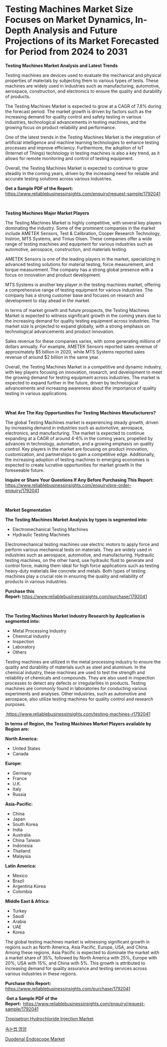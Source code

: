 <p><h1>Testing Machines Market Size Focuses on Market Dynamics, In-Depth Analysis and Future Projections of its Market Forecasted for Period from 2024 to 2031</h1></p><p><strong>Testing Machines Market Analysis and Latest Trends</strong></p>
<p><p>Testing machines are devices used to evaluate the mechanical and physical properties of materials by subjecting them to various types of tests. These machines are widely used in industries such as manufacturing, automotive, aerospace, construction, and electronics to ensure the quality and durability of products.</p><p>The Testing Machines Market is expected to grow at a CAGR of 7.8% during the forecast period. The market growth is driven by factors such as the increasing demand for quality control and safety testing in various industries, technological advancements in testing machines, and the growing focus on product reliability and performance.</p><p>One of the latest trends in the Testing Machines Market is the integration of artificial intelligence and machine learning technologies to enhance testing processes and improve efficiency. Furthermore, the adoption of IoT (Internet of Things) technology in testing machines is also a key trend, as it allows for remote monitoring and control of testing equipment.</p><p>Overall, the Testing Machines Market is expected to continue to grow steadily in the coming years, driven by the increasing need for reliable and accurate testing solutions across various industries.</p></p>
<p><strong>Get a Sample PDF of the Report:&nbsp;</strong> <a href="https://www.reliablebusinessinsights.com/enquiry/request-sample/1792041">https://www.reliablebusinessinsights.com/enquiry/request-sample/1792041</a></p>
<p>&nbsp;</p>
<p><strong>Testing Machines Major Market Players</strong></p>
<p><p>The Testing Machines Market is highly competitive, with several key players dominating the industry. Some of the prominent companies in the market include AMETEK Sensors, Test & Calibration, Cooper Research Technology, Instron, MTS Systems, and Tinius Olsen. These companies offer a wide range of testing machines and equipment for various industries such as automotive, aerospace, construction, and materials testing.</p><p>AMETEK Sensors is one of the leading players in the market, specializing in advanced testing solutions for material testing, force measurement, and torque measurement. The company has a strong global presence with a focus on innovation and product development.</p><p>MTS Systems is another key player in the testing machines market, offering a comprehensive range of testing equipment for various industries. The company has a strong customer base and focuses on research and development to stay ahead in the market.</p><p>In terms of market growth and future prospects, the Testing Machines Market is expected to witness significant growth in the coming years due to the increasing demand for quality testing equipment across industries. The market size is projected to expand globally, with a strong emphasis on technological advancements and product innovation.</p><p>Sales revenue for these companies varies, with some generating millions of dollars annually. For example, AMETEK Sensors reported sales revenue of approximately $5 billion in 2020, while MTS Systems reported sales revenue of around $2 billion in the same year.</p><p>Overall, the Testing Machines Market is a competitive and dynamic industry, with key players focusing on innovation, research, and development to meet the growing demand for testing equipment across industries. The market is expected to expand further in the future, driven by technological advancements and increasing awareness about the importance of quality testing in various applications.</p></p>
<p>&nbsp;</p>
<p><strong>What Are The Key Opportunities For Testing Machines Manufacturers?</strong></p>
<p><p>The global Testing Machines market is experiencing steady growth, driven by increasing demand in industries such as automotive, aerospace, electronics, and manufacturing. The market is expected to continue expanding at a CAGR of around 4-6% in the coming years, propelled by advances in technology, automation, and a growing emphasis on quality control. Key players in the market are focusing on product innovation, customization, and partnerships to gain a competitive edge. Additionally, the increasing adoption of testing machines in emerging economies is expected to create lucrative opportunities for market growth in the foreseeable future.</p></p>
<p><strong>Inquire or Share Your Questions If Any Before Purchasing This Report:</strong> <a href="https://www.reliablebusinessinsights.com/enquiry/pre-order-enquiry/1792041">https://www.reliablebusinessinsights.com/enquiry/pre-order-enquiry/1792041</a></p>
<p>&nbsp;</p>
<p><strong>Market Segmentation</strong></p>
<p><strong>The Testing Machines Market Analysis by types is segmented into:</strong></p>
<p><ul><li>Electromechanical Testing Machines</li><li>Hydraulic Testing Machines</li></ul></p>
<p><p>Electromechanical testing machines use electric motors to apply force and perform various mechanical tests on materials. They are widely used in industries such as aerospace, automotive, and manufacturing. Hydraulic testing machines, on the other hand, use hydraulic fluid to generate and control force, making them ideal for high force applications such as testing heavy-duty materials like concrete and metals. Both types of testing machines play a crucial role in ensuring the quality and reliability of products in various industries.</p></p>
<p><strong>Purchase this Report:&nbsp;</strong><a href="https://www.reliablebusinessinsights.com/purchase/1792041">https://www.reliablebusinessinsights.com/purchase/1792041</a></p>
<p>&nbsp;</p>
<p><strong>The Testing Machines Market Industry Research by Application is segmented into:</strong></p>
<p><ul><li>Metal Processing Industry</li><li>Chemical Industry</li><li>Inspection</li><li>Laboratory</li><li>Others</li></ul></p>
<p><p>Testing machines are utilized in the metal processing industry to ensure the quality and durability of materials such as steel and aluminum. In the chemical industry, these machines are used to test the strength and reliability of chemicals and compounds. They are also used in inspection processes to detect any defects or irregularities in products. Testing machines are commonly found in laboratories for conducting various experiments and analyses. Other industries, such as automotive and aerospace, also utilize testing machines for quality control and research purposes.</p></p>
<p><a href="https://www.reliablebusinessinsights.com/testing-machines-r1792041">&nbsp;https://www.reliablebusinessinsights.com/testing-machines-r1792041</a></p>
<p><strong>In terms of Region, the Testing Machines Market Players available by Region are:</strong></p>
<p>
    <p> <strong> North America: </strong>
        <ul>
            <li>United States</li>
            <li>Canada</li>
        </ul>
        </p> 
    <p> <strong> Europe: </strong>
        <ul>
            <li>Germany</li>
            <li>France</li>
            <li>U.K.</li>
            <li>Italy</li>
            <li>Russia</li>
        </ul>
        </p> 
    <p> <strong> Asia-Pacific: </strong>
        <ul>
            <li>China</li>
            <li>Japan</li>
            <li>South Korea</li>
            <li>India</li>
            <li>Australia</li>
            <li>China Taiwan</li>
            <li>Indonesia</li>
            <li>Thailand</li>
            <li>Malaysia</li>
        </ul>
        </p> 
    <p> <strong> Latin America: </strong>
        <ul>
            <li>Mexico</li>
            <li>Brazil</li>
            <li>Argentina Korea</li>
            <li>Colombia</li>
        </ul>
        </p> 
    <p> <strong> Middle East & Africa: </strong>
        <ul>
            <li>Turkey</li>
            <li>Saudi</li>
            <li>Arabia</li>
            <li>UAE</li>
            <li>Korea</li>
        </ul>
    </p>
    </p>
<p><p>The global testing machines market is witnessing significant growth in regions such as North America, Asia Pacific, Europe, USA, and China. Among these regions, Asia Pacific is expected to dominate the market with a market share of 35%, followed by North America with 25%, Europe with 20%, USA with 15%, and China with 5%. This growth is attributed to increasing demand for quality assurance and testing services across various industries in these regions.</p></p>
<p><strong>Purchase this Report: </strong><a href="https://www.reliablebusinessinsights.com/purchase/1792041">https://www.reliablebusinessinsights.com/purchase/1792041</a></p>
<p>&nbsp;<strong>Get a Sample PDF of the Report:&nbsp;&nbsp;</strong><a href="https://www.reliablebusinessinsights.com/enquiry/request-sample/1792041">https://www.reliablebusinessinsights.com/enquiry/request-sample/1792041</a></p>
<p><strong></strong></p>
<p><p><a href="https://www.linkedin.com/pulse/tropisetron-hydrochloride-injection-market-key-successful-70q1c">Tropisetron Hydrochloride Injection Market</a></p><p><a href="https://github.com/Evans21Bill/Market-Research-Report-List-1/blob/main/6612881169250.md">속눈썹 영양</a></p><p><a href="https://www.linkedin.com/pulse/duodenal-endoscope-market-report-reveals-latest-trends-growth-mwiqe">Duodenal Endoscope Market</a></p></p>